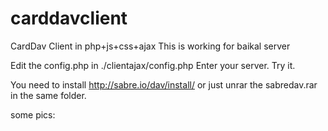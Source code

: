 # carddavclient
CardDav Client in php+js+css+ajax
This is working for baikal server

Edit the config.php in ./clientajax/config.php
Enter your server.
Try it.

You need to install http://sabre.io/dav/install/
or just unrar the sabredav.rar in the same folder.

some pics:
